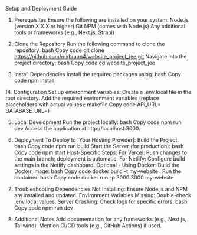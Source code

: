 Setup and Deployment Guide

1. Prerequisites
Ensure the following are installed on your system:
Node.js (version X.X.X or higher)
Git
NPM (comes with Node.js)
Any additional tools or frameworks (e.g., Next.js, Strapi)


2. Clone the Repository
Run the following command to clone the repository:
bash
Copy code
git clone https://github.com/mxbraun4/website_project_jee.git
Navigate into the project directory:
bash
Copy code
cd website_project_jee


3. Install Dependencies
Install the required packages using:
bash
Copy code
npm install


(4. Configuration
Set up environment variables:
Create a .env.local file in the root directory.
Add the required environment variables (replace placeholders with actual values):
makefile
Copy code
API_URL=<your-api-url>
DATABASE_URL=<your-database-url>)


5. Local Development
Run the project locally:
bash
Copy code
npm run dev
Access the application at http://localhost:3000.


6. Deployment
To Deploy to [Your Hosting Provider]:
Build the Project:
bash
Copy code
npm run build
Start the Server (for production):
bash
Copy code
npm start
Host-Specific Steps:
For Vercel: Push changes to the main branch; deployment is automatic.
For Netlify: Configure build settings in the Netlify dashboard.
Optional - Using Docker:
Build the Docker image:
bash
Copy code
docker build -t my-website .
Run the container:
bash
Copy code
docker run -p 3000:3000 my-website


7. Troubleshooting
Dependencies Not Installing: Ensure Node.js and NPM are installed and updated.
Environment Variables Missing: Double-check .env.local values.
Server Crashing: Check logs for specific errors:
bash
Copy code
npm run dev


8. Additional Notes
Add documentation for any frameworks (e.g., Next.js, Tailwind).
Mention CI/CD tools (e.g., GitHub Actions) if used.

